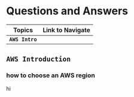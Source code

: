 # Questions and Answers

| Topics | Link to Navigate |
| :---: | :---: |
**`AWS Intro`** | 

## **`AWS Introduction`**
### how to choose an AWS region




























hi
